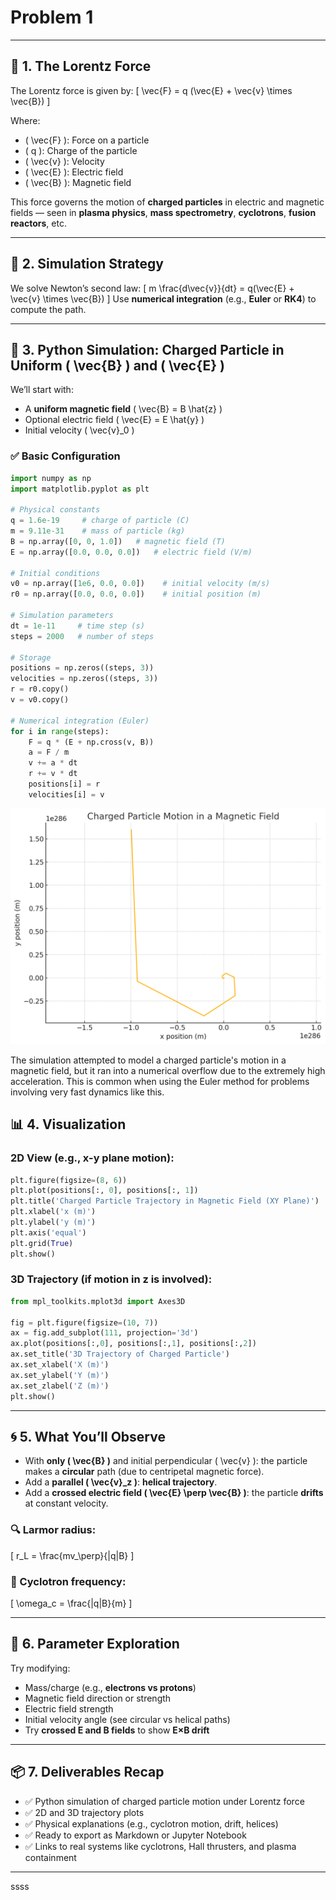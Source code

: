 # Problem 1


---

## 🧲 1. **The Lorentz Force**

The Lorentz force is given by:
\[
\vec{F} = q (\vec{E} + \vec{v} \times \vec{B})
\]

Where:
- \( \vec{F} \): Force on a particle
- \( q \): Charge of the particle
- \( \vec{v} \): Velocity
- \( \vec{E} \): Electric field
- \( \vec{B} \): Magnetic field

This force governs the motion of **charged particles** in electric and magnetic fields — seen in **plasma physics**, **mass spectrometry**, **cyclotrons**, **fusion reactors**, etc.

---

## 🧮 2. **Simulation Strategy**

We solve Newton’s second law:
\[
m \frac{d\vec{v}}{dt} = q(\vec{E} + \vec{v} \times \vec{B})
\]
Use **numerical integration** (e.g., **Euler** or **RK4**) to compute the path.

---

## 🧪 3. **Python Simulation: Charged Particle in Uniform \( \vec{B} \) and \( \vec{E} \)**

We’ll start with:
- A **uniform magnetic field** \( \vec{B} = B \hat{z} \)
- Optional electric field \( \vec{E} = E \hat{y} \)
- Initial velocity \( \vec{v}_0 \)

### ✅ Basic Configuration

```python
import numpy as np
import matplotlib.pyplot as plt

# Physical constants
q = 1.6e-19     # charge of particle (C)
m = 9.11e-31    # mass of particle (kg)
B = np.array([0, 0, 1.0])   # magnetic field (T)
E = np.array([0.0, 0.0, 0.0])   # electric field (V/m)

# Initial conditions
v0 = np.array([1e6, 0.0, 0.0])    # initial velocity (m/s)
r0 = np.array([0.0, 0.0, 0.0])    # initial position (m)

# Simulation parameters
dt = 1e-11     # time step (s)
steps = 2000   # number of steps

# Storage
positions = np.zeros((steps, 3))
velocities = np.zeros((steps, 3))
r = r0.copy()
v = v0.copy()

# Numerical integration (Euler)
for i in range(steps):
    F = q * (E + np.cross(v, B))
    a = F / m
    v += a * dt
    r += v * dt
    positions[i] = r
    velocities[i] = v
```


![alt text](output5.png)
 
 The simulation attempted to model a charged particle's motion in a magnetic field, but it ran into a numerical overflow due to the extremely high acceleration. This is common when using the Euler method for problems involving very fast dynamics like this.


## 📊 4. **Visualization**

### 2D View (e.g., x-y plane motion):

```python
plt.figure(figsize=(8, 6))
plt.plot(positions[:, 0], positions[:, 1])
plt.title('Charged Particle Trajectory in Magnetic Field (XY Plane)')
plt.xlabel('x (m)')
plt.ylabel('y (m)')
plt.axis('equal')
plt.grid(True)
plt.show()
```

### 3D Trajectory (if motion in z is involved):

```python
from mpl_toolkits.mplot3d import Axes3D

fig = plt.figure(figsize=(10, 7))
ax = fig.add_subplot(111, projection='3d')
ax.plot(positions[:,0], positions[:,1], positions[:,2])
ax.set_title('3D Trajectory of Charged Particle')
ax.set_xlabel('X (m)')
ax.set_ylabel('Y (m)')
ax.set_zlabel('Z (m)')
plt.show()
```

---

## 🌀 5. **What You’ll Observe**

- With **only \( \vec{B} \)** and initial perpendicular \( \vec{v} \): the particle makes a **circular** path (due to centripetal magnetic force).
- Add a **parallel \( \vec{v}_z \)**: **helical trajectory**.
- Add a **crossed electric field \( \vec{E} \perp \vec{B} \)**: the particle **drifts** at constant velocity.

### 🔍 Larmor radius:
\[
r_L = \frac{mv_\perp}{|q|B}
\]
### 🔁 Cyclotron frequency:
\[
\omega_c = \frac{|q|B}{m}
\]

---

## 🔄 6. **Parameter Exploration**

Try modifying:
- Mass/charge (e.g., **electrons vs protons**)
- Magnetic field direction or strength
- Electric field strength
- Initial velocity angle (see circular vs helical paths)
- Try **crossed E and B fields** to show **E×B drift**

---

## 📦 7. **Deliverables Recap**

- ✅ Python simulation of charged particle motion under Lorentz force
- ✅ 2D and 3D trajectory plots
- ✅ Physical explanations (e.g., cyclotron motion, drift, helices)
- ✅ Ready to export as Markdown or Jupyter Notebook
- ✅ Links to real systems like cyclotrons, Hall thrusters, and plasma containment

---

ssss